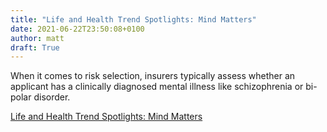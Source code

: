 ```yaml
---
title: "Life and Health Trend Spotlights: Mind Matters"
date: 2021-06-22T23:50:08+0100
author: matt
draft: True
---
```

When it comes to risk selection, insurers typically assess whether an applicant has a clinically diagnosed mental illness like schizophrenia or bi-polar disorder. 

[ Life and Health Trend Spotlights: Mind Matters ]( https://www.swissre.com/reinsurance/life-and-health/l-h-risk-trends/mind-matters.html )
